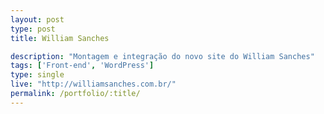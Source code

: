 ```yaml
---
layout: post
type: post
title: William Sanches

description: "Montagem e integração do novo site do William Sanches"
tags: ['Front-end', 'WordPress']
type: single
live: "http://williamsanches.com.br/"
permalink: /portfolio/:title/
---
```


